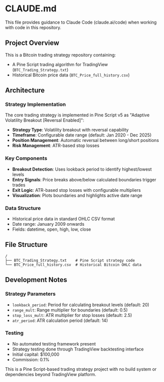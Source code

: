 # CLAUDE.md

This file provides guidance to Claude Code (claude.ai/code) when working with code in this repository.

## Project Overview

This is a Bitcoin trading strategy repository containing:
- A Pine Script trading algorithm for TradingView (`BTC_Trading_Strategy.txt`)
- Historical Bitcoin price data (`BTC_Price_full_history.csv`)

## Architecture

### Strategy Implementation
The core trading strategy is implemented in Pine Script v5 as "Adaptive Volatility Breakout [Reversal Enabled]":

- **Strategy Type**: Volatility breakout with reversal capability
- **Timeframe**: Configurable date range (default: Jan 2020 - Dec 2025)
- **Position Management**: Automatic reversal between long/short positions
- **Risk Management**: ATR-based stop losses

### Key Components
- **Breakout Detection**: Uses lookback period to identify highest/lowest levels
- **Entry Signals**: Price breaks above/below calculated boundaries trigger trades
- **Exit Logic**: ATR-based stop losses with configurable multipliers
- **Visualization**: Plots boundaries and highlights active date range

### Data Structure
- Historical price data in standard OHLC CSV format
- Date range: January 2009 onwards
- Fields: datetime, open, high, low, close

## File Structure
```
/
├── BTC_Trading_Strategy.txt    # Pine Script strategy code
└── BTC_Price_full_history.csv  # Historical Bitcoin OHLC data
```

## Development Notes

### Strategy Parameters
- `lookback_period`: Period for calculating breakout levels (default: 20)
- `range_mult`: Range multiplier for boundaries (default: 0.5)
- `stop_loss_mult`: ATR multiplier for stop losses (default: 2.5)
- `atr_period`: ATR calculation period (default: 14)

### Testing
- No automated testing framework present
- Strategy testing done through TradingView backtesting interface
- Initial capital: $100,000
- Commission: 0.1%

This is a Pine Script-based trading strategy project with no build system or dependencies beyond TradingView platform.